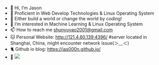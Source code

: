 - 👋 Hi, I’m Jason
- 💪 Proficient in Web Develop Technologies & Linux Operating System
- 🌱 Either build a world or change the world by coding!
- 🤔 I’m interested in Machine Learning & Linux Operating System
- 📫 How to reach me shunyuyao2001@gmail.com
- 🐱 Personal Website: http://121.4.60.139:4396/ #server located in Shanghai, China, might encounter network issue(＞﹏＜)
- 🐈 Github io blog: https://jas000n.github.io/
- 👀 ![](https://komarev.com/ghpvc/?username=Jas000n)
<!---
Jas000n/Jas000n is a ✨ special ✨ repository because its `README.md` (this file) appears on your GitHub profile.
You can click the Preview link to take a look at your changes.
--->

